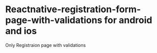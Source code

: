 # Reactnative-registration-form-page-with-validations for android and ios
Only Registraion page with validations
